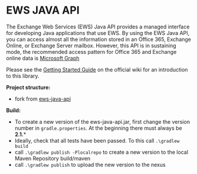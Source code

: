 # EWS JAVA API

The Exchange Web Services (EWS) Java API provides a managed interface for developing Java applications that use EWS.
By using the EWS Java API, you can access almost all the information stored in an Office 365, Exchange Online, or Exchange Server mailbox. However, this API is in sustaining mode, the recommended access pattern for Office 365 and Exchange online data is [Microsoft Graph](https://graph.microsoft.com)

Please see the [Getting Started Guide](https://github.com/OfficeDev/ews-java-api/wiki/Getting-Started-Guide) on the official wiki for an introduction to this library.


**Project structure:**

- fork from [ews-java-api](https://github.com/OfficeDev/ews-java-api)

**Build:**
- To create a new version of the ews-java-api.jar, first change the version number in `gradle.properties`. At the beginning there must always be **2.1.***
- Ideally, check that all tests have been passed. To this call `.\gradlew build`
- call `.\gradlew publish -Plocalrepo` to create a new version to the local Maven Repository build/maven
- call `.\gradlew publish` to upload the new version to the nexus
